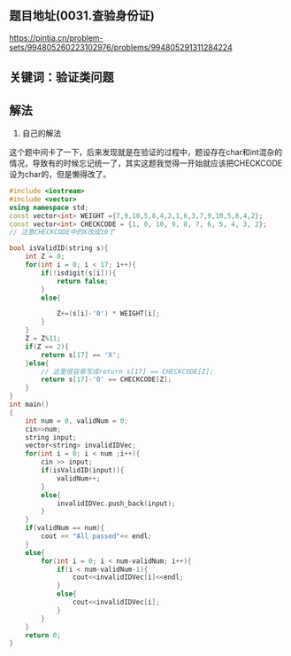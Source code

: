 ## 题目地址(0031.查验身份证)

https://pintia.cn/problem-sets/994805260223102976/problems/994805291311284224

## 关键词：验证类问题

## 解法

1. 自己的解法

这个题中间卡了一下，后来发现就是在验证的过程中，题设存在char和int混杂的情况，导致有的时候忘记统一了，其实这题我觉得一开始就应该把CHECKCODE设为char的，但是懒得改了。

```cpp
#include <iostream>
#include <vector>
using namespace std;
const vector<int> WEIGHT ={7,9,10,5,8,4,2,1,6,3,7,9,10,5,8,4,2};
const vector<int> CHECKCODE = {1, 0, 10, 9, 8, 7, 6, 5, 4, 3, 2};
// 注意CHECKCODE中的X改成10了

bool isValidID(string s){
    int Z = 0;
    for(int i = 0; i < 17; i++){
        if(!isdigit(s[i])){
            return false;
        }
        else{

            Z+=(s[i]-'0') * WEIGHT[i];
        }
    }
    Z = Z%11;
    if(Z == 2){
        return s[17] == 'X';
    }else{
        // 这里很容易写成return s[17] == CHECKCODE[Z];
        return s[17]-'0' == CHECKCODE[Z];
    }
}
int main()
{
    int num = 0, validNum = 0;
    cin>>num;
    string input;
    vector<string> invalidIDVec;
    for(int i = 0; i < num ;i++){
        cin >> input;
        if(isValidID(input)){
            validNum++;
        }
        else{
            invalidIDVec.push_back(input);
        }
    }
    if(validNum == num){
        cout << "All passed"<< endl; 
    }
    else{
        for(int i = 0; i < num-validNum; i++){
            if(i < num-validNum-1){
                cout<<invalidIDVec[i]<<endl;
            }
            else{
                cout<<invalidIDVec[i];
            }
        }
    }
    return 0;
}

```